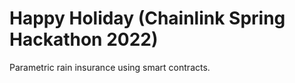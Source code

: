 # Happy Holiday (Chainlink Spring Hackathon 2022)

Parametric rain insurance using smart contracts.
